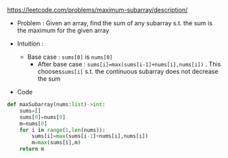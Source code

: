 https://leetcode.com/problems/maximum-subarray/description/
- Problem : Given an array, find the sum of any subarray s.t. the sum is the maximum for the given array
- Intuition : 
	- Base case : `sums[0]` is `nums[0]`
		- After base case : `sums[i]=max(sums[i-1]+nums[i],nums[i])` . This chooses`sums[i]` s.t. the continuous subarray does not decrease the sum

- Code
```python
def maxSubarray(nums:list)->int:
	sums=[]
	sums[0]=nums[0]
	m=nums[0]
	for i in range(1,len(nums)):
		sums[i]=max(sums[i-1]+nums[i],nums[i])
		m=max(sums[i],m)
	return m
```
